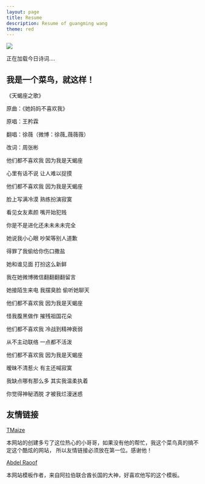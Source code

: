 ```yaml
---
layout: page
title: Resume
description: Resume of guangming wang
theme: red
---
```


![](http://ww1.sinaimg.cn/large/93722188gy1g7rw5h6av0g208s06ckjm.gif)


<span id="jinrishici-sentence">正在加载今日诗词....</span>
<script src="https://sdk.jinrishici.com/v2/browser/jinrishici.js" charset="utf-8"></script>



##  我是一个菜鸟，就这样！

《天蝎座之歌》 
 
 原曲：《她妈妈不喜欢我》 
 
 原唱：王矜霖 
 
 翻唱：徐薇（微博：徐薇_薇薇薇） 
 
 改词：周张彬 
 
 
 
 他们都不喜欢我  因为我是天蝎座 
 
 心里有话不说  让人难以捉摸 
 
 他们都不喜欢我  因为我是天蝎座 
 
 脸上写满冷漠  熟练扮演寂寞 
 
 
 
 看见女友素颜  嘴开始犯贱 
 
 你是不是进化还未未未未完全 
 
 她说我小心眼  吵架等别人道歉 
 
 得罪了我偷给你伤口撒盐 
 
 她和谁见面  打扮这么新鲜 
 
 我在她微博微信翻翻翻翻留言 
 
 她接陌生来电  我摆臭脸  偷听她聊天 
 
 
 
 他们都不喜欢我  因为我是天蝎座 
 
 怪我腹黑做作  摧残祖国花朵 
 
 他们都不喜欢我  冷战到精神衰弱 
 
 从不主动联络  一点都不活泼 
 
 
 
 他们都不喜欢我  因为我是天蝎座 
 
 暧昧不清惹火  有主还喊寂寞 
 
 我缺点哪有那么多  其实我温柔执着 
 
 你觉得神秘洒脱  才被我烂漫迷惑 


      
## 友情链接

[TMaize](http://blog.tmaize.net/)

本网站的创建多亏了这位热心的小哥哥，如果没有他的帮忙，我这个菜鸟真的搞不定这个酷炫的网站，
所以友情链接必须放在第一位。感谢他！


[Abdel Raoof](http://abdelraoof.com/)

本网站模板作者，来自阿拉伯联合酋长国的大神，好喜欢他写的这个模板。




